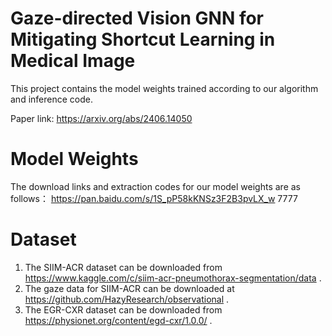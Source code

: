 # Gaze-directed Vision GNN for Mitigating Shortcut Learning in Medical Image
This project contains the model weights trained according to our algorithm and inference code.

Paper link: https://arxiv.org/abs/2406.14050
# Model Weights
The download links and extraction codes for our model weights are as follows：
https://pan.baidu.com/s/1S_pP58kKNSz3F2B3pvLX_w 
7777 

# Dataset
1. The SIIM-ACR dataset can be downloaded from  https://www.kaggle.com/c/siim-acr-pneumothorax-segmentation/data .
2. The gaze data for SIIM-ACR can be downloaded at https://github.com/HazyResearch/observational .
3. The EGR-CXR dataset can be downloaded from https://physionet.org/content/egd-cxr/1.0.0/ .
